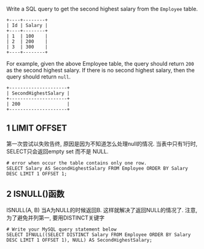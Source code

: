 Write a SQL query to get the second highest salary from the `Employee` table.

```
+----+--------+
| Id | Salary |
+----+--------+
| 1  | 100    |
| 2  | 200    |
| 3  | 300    |
+----+--------+
```

For example, given the above Employee table, the query should return `200` as the second highest salary. If there is no second highest salary, then the query should return `null`.

```
+---------------------+
| SecondHighestSalary |
+---------------------+
| 200                 |
+---------------------+
```

## 1 LIMIT OFFSET

第一次尝试以失败告终, 原因是因为不知道怎么处理null的情况. 当表中只有1行时, SELECT只会返回empty set 而不是 NULL.

```mysql
# error when occur the table contains only one row.
SELECT Salary AS SecondHighestSalary FROM Employee ORDER BY Salary DESC LIMIT 1 OFFSET 1;
```

## 2 ISNULL()函数

ISNULL(A, B) 当A为NULL的时候返回B. 这样就解决了返回NULL的情况了. 注意, 为了避免并列第一, 要用DISTINCT关键字

```mysql
# Write your MySQL query statement below
SELECT IFNULL((SELECT DISTINCT Salary FROM Employee ORDER BY Salary DESC LIMIT 1 OFFSET 1), NULL) AS SecondHighestSalary;
```


